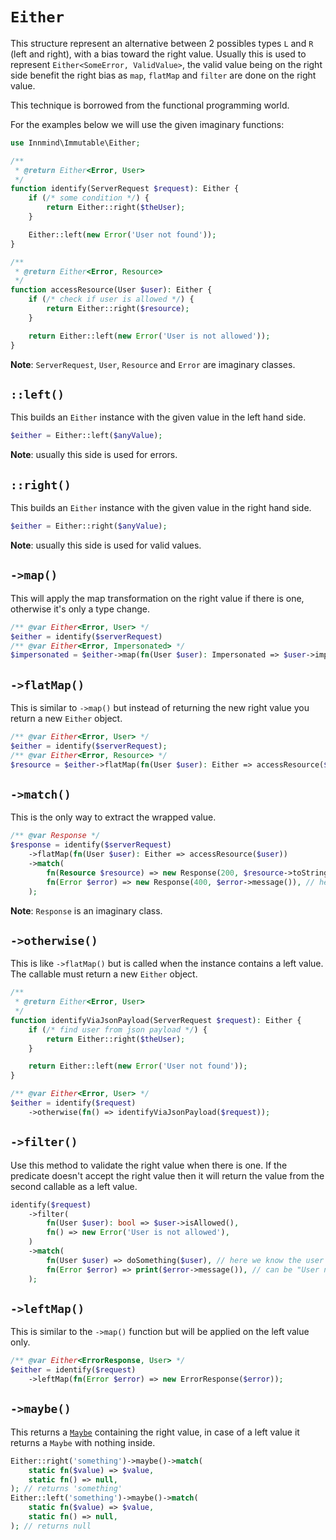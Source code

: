 # `Either`

This structure represent an alternative between 2 possibles types `L` and `R` (left and right), with a bias toward the right value. Usually this is used to represent `Either<SomeError, ValidValue>`, the valid value being on the right side benefit the right bias as `map`, `flatMap` and `filter` are done on the right value.

This technique is borrowed from the functional programming world.

For the examples below we will use the given imaginary functions:

```php
use Innmind\Immutable\Either;

/**
 * @return Either<Error, User>
 */
function identify(ServerRequest $request): Either {
    if (/* some condition */) {
        return Either::right($theUser);
    }

    Either::left(new Error('User not found'));
}

/**
 * @return Either<Error, Resource>
 */
function accessResource(User $user): Either {
    if (/* check if user is allowed */) {
        return Either::right($resource);
    }

    return Either::left(new Error('User is not allowed'));
}
```

**Note**: `ServerRequest`, `User`, `Resource` and `Error` are imaginary classes.

## `::left()`

This builds an `Either` instance with the given value in the left hand side.

```php
$either = Either::left($anyValue);
```

**Note**: usually this side is used for errors.

## `::right()`

This builds an `Either` instance with the given value in the right hand side.

```php
$either = Either::right($anyValue);
```

**Note**: usually this side is used for valid values.

## `->map()`

This will apply the map transformation on the right value if there is one, otherwise it's only a type change.

```php
/** @var Either<Error, User> */
$either = identify($serverRequest)
/** @var Either<Error, Impersonated> */
$impersonated = $either->map(fn(User $user): Impersonated => $user->impersonateAdmin());
```

## `->flatMap()`

This is similar to `->map()` but instead of returning the new right value you return a new `Either` object.

```php
/** @var Either<Error, User> */
$either = identify($serverRequest);
/** @var Either<Error, Resource> */
$resource = $either->flatMap(fn(User $user): Either => accessResource($user));
```

## `->match()`

This is the only way to extract the wrapped value.

```php
/** @var Response */
$response = identify($serverRequest)
    ->flatMap(fn(User $user): Either => accessResource($user))
    ->match(
        fn(Resource $resource) => new Response(200, $resource->toString()),
        fn(Error $error) => new Response(400, $error->message()), // here the error can be from identify or from accessResource
    );
```

**Note**: `Response` is an imaginary class.

## `->otherwise()`

This is like `->flatMap()` but is called when the instance contains a left value. The callable must return a new `Either` object.

```php
/**
 * @return Either<Error, User>
 */
function identifyViaJsonPayload(ServerRequest $request): Either {
    if (/* find user from json payload */) {
        return Either::right($theUser);
    }

    return Either::left(new Error('User not found'));
}

/** @var Either<Error, User> */
$either = identify($request)
    ->otherwise(fn() => identifyViaJsonPayload($request));
```

## `->filter()`

Use this method to validate the right value when there is one. If the predicate doesn't accept the right value then it will return the value from the second callable as a left value.

```php
identify($request)
    ->filter(
        fn(User $user): bool => $user->isAllowed(),
        fn() => new Error('User is not allowed'),
    )
    ->match(
        fn(User $user) => doSomething($user), // here we know the user is allowed
        fn(Error $error) => print($error->message()), // can be "User not found" or "User is not allowed"
    );
```

## `->leftMap()`

This is similar to the `->map()` function but will be applied on the left value only.

```php
/** @var Either<ErrorResponse, User> */
$either = identify($request)
    ->leftMap(fn(Error $error) => new ErrorResponse($error));
```

## `->maybe()`

This returns a [`Maybe`](MAYBE.md) containing the right value, in case of a left value it returns a `Maybe` with nothing inside.

```php
Either::right('something')->maybe()->match(
    static fn($value) => $value,
    static fn() => null,
); // returns 'something'
Either::left('something')->maybe()->match(
    static fn($value) => $value,
    static fn() => null,
); // returns null
```
